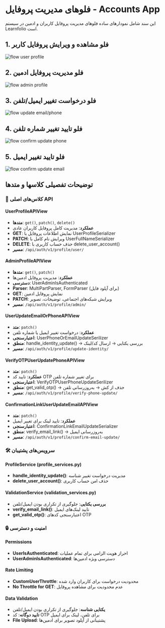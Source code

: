 # فلوهای مدیریت پروفایل - Accounts App

این سند شامل نمودارهای ساده فلوهای مدیریت پروفایل کاربران و ادمین در سیستم Learnfolio است.

## 1. فلو مشاهده و ویرایش پروفایل کاربر

![flow user profile](../../assets/accounts/user-profile.png)

## 2. فلو مدیریت پروفایل ادمین

![flow admin profile](../../assets/accounts/admin-profile.png)

## 3. فلو درخواست تغییر ایمیل/تلفن

![flow update email/phone](../../assets/accounts/update-email-phone.png)

## 4. فلو تایید تغییر شماره تلفن

![flow confirm update phone](../../assets/accounts/confirm-update-phone.png)

## 5. فلو تایید تغییر ایمیل

![flow confirm update email](../../assets/accounts/confirm-update-email.png)

## توضیحات تفصیلی کلاسها و متدها

### 👤 کلاس‌های اصلی API

#### **UserProfileAPIView**
- **متدها**: `get()`, `patch()`, `delete()`
- **عملکرد**: مدیریت کامل پروفایل کاربران عادی
- **GET**: نمایش اطلاعات پروفایل با UserProfileSerializer
- **PATCH**: ویرایش نام کامل با UserFullNameSerializer
- **DELETE**: حذف حساب کاربری با delete_user_account()
- **مسیر**: `/api/auth/v1/profile/user/`

#### **AdminProfileAPIView**
- **متدها**: `get()`, `patch()`
- **عملکرد**: مدیریت پروفایل ادمین‌ها
- **دسترسی**: UserAdminIsAuthenticated
- **Parser**: MultiPartParser, FormParser (برای آپلود فایل)
- **GET**: نمایش پروفایل ادمین
- **PATCH**: ویرایش شبکه‌های اجتماعی، توضیحات، تصویر
- **مسیر**: `/api/auth/v1/profile/admin/`

#### **UserUpdateEmailOrPhoneAPIView**
- **متد**: `patch()`
- **عملکرد**: درخواست تغییر ایمیل یا شماره تلفن
- **اعتبارسنجی**: UserPhoneOrEmailUpdateSerilizer
- **منطق**: handle_identity_update() → بررسی یکتایی → ارسال کد/لینک
- **مسیر**: `/api/auth/v1/profile/update-identity/`

#### **VerifyOTPUserUpdatePhoneAPIView**
- **متد**: `patch()`
- **عملکرد**: تایید کد OTP برای تغییر شماره تلفن
- **اعتبارسنجی**: VerifyOTPUserPhoneUpdateSerilizer
- **منطق**: get_valid_otp() → حذف از کش → به‌روزرسانی تلفن
- **مسیر**: `/api/auth/v1/profile/verify-phone-update/`

#### **ConfirmationLinkUserUpdateEmailAPIView**
- **متد**: `patch()`
- **عملکرد**: تایید لینک برای تغییر ایمیل
- **اعتبارسنجی**: ConfirmationLinkEmailUpdateSerializer
- **منطق**: verify_email_link() → به‌روزرسانی ایمیل
- **مسیر**: `/api/auth/v1/profile/confirm-email-update/`

### 🛠️ سرویس‌های پشتیبان

#### **ProfileService (profile_services.py)**
- **handle_identity_update()**: مدیریت درخواست تغییر شناسه
- **delete_user_account()**: حذف امن حساب کاربری

#### **ValidationService (validation_services.py)**
- **بررسی یکتایی**: جلوگیری از تکراری بودن ایمیل/تلفن
- **verify_email_link()**: تایید لینک‌های ایمیل
- **get_valid_otp()**: اعتبارسنجی کدهای OTP

### 🔒 امنیت و دسترسی

#### **Permissions**
- **UserIsAuthenticated**: احراز هویت الزامی برای تمام عملیات
- **UserAdminIsAuthenticated**: دسترسی ویژه ادمین‌ها

#### **Rate Limiting**
- **CustomUserThrottle**: محدودیت درخواست برای کاربران وارد شده
- **No Throttle for GET**: عدم محدودیت برای مشاهده پروفایل

#### **Data Validation**
- **یکتایی شناسه**: جلوگیری از تکراری بودن ایمیل/تلفن
- **تایید دوگانه**: کد OTP برای تلفن، لینک برای ایمیل
- **File Upload**: پشتیبانی از آپلود تصویر برای ادمین‌ها
